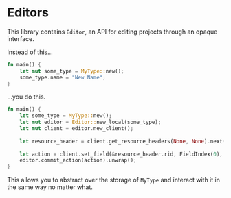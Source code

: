 # Editors

This library contains `Editor`, an API for editing projects through an opaque interface.

Instead of this...

```rust
fn main() {
    let mut some_type = MyType::new();
    some_type.name = "New Name";
}
```

...you do this.

```rust
fn main() {
    let some_type = MyType::new(); 
    let mut editor = Editor::new_local(some_type);
    let mut client = editor.new_client();
    
    let resource_header = client.get_resource_headers(None, None).next();
    
    let action = client.set_field(&resource_header.rid, FieldIndex(0), "New Name");
    editor.commit_action(action).unwrap();
}
```

This allows you to abstract over the storage of `MyType` and interact with it in the same way no matter what.